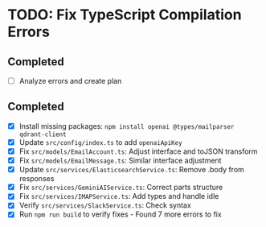 # TODO: Fix TypeScript Compilation Errors

## Completed
- [ ] Analyze errors and create plan

## Completed
- [x] Install missing packages: `npm install openai @types/mailparser qdrant-client`
- [x] Update `src/config/index.ts` to add `openaiApiKey`
- [x] Fix `src/models/EmailAccount.ts`: Adjust interface and toJSON transform
- [x] Fix `src/models/EmailMessage.ts`: Similar interface adjustment
- [x] Update `src/services/ElasticsearchService.ts`: Remove .body from responses
- [x] Fix `src/services/GeminiAIService.ts`: Correct parts structure
- [x] Fix `src/services/IMAPService.ts`: Add types and handle idle
- [x] Verify `src/services/SlackService.ts`: Check syntax
- [x] Run `npm run build` to verify fixes - Found 7 more errors to fix
